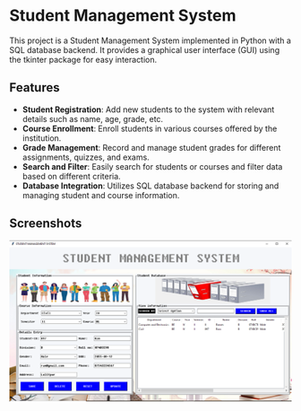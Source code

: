 # Student Management System

This project is a Student Management System implemented in Python with a SQL database backend. It provides a graphical user interface (GUI) using the tkinter package for easy interaction.

## Features

- **Student Registration**: Add new students to the system with relevant details such as name, age, grade, etc.
- **Course Enrollment**: Enroll students in various courses offered by the institution.
- **Grade Management**: Record and manage student grades for different assignments, quizzes, and exams.
- **Search and Filter**: Easily search for students or courses and filter data based on different criteria.
- **Database Integration**: Utilizes SQL database backend for storing and managing student and course information.

## Screenshots
![Screenshot](./screen.png)


